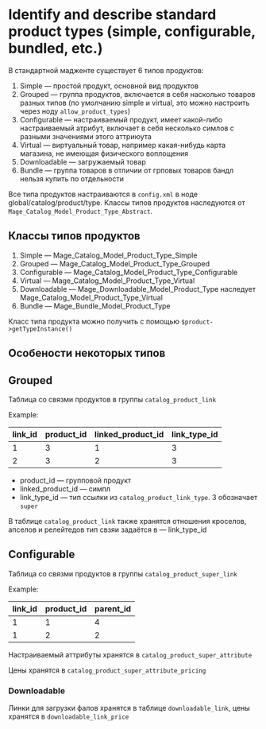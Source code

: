 # Identify and describe standard product types (simple, configurable, bundled, etc.)

В стандартной мадженте существует 6 типов продуктов:

  1. Simple — простой продукт, основной вид продуктов
  2. Grouped — группа продуктов, включается в себя насколько товаров разных типов (по умолчанию simple и virtual, это можно настроить через ноду `allow_product_types`)
  3. Configurable — настраиваемый продукт, имеет какой-либо настраиваемый атрибут, включает в себя несколько симлов с разными значениями этого аттриюута
  4. Virtual — виртуальный товар, например какая-нибудь карта магазина, не имеющая физического воплощения
  5. Downloadable — загружаемый товар
  6. Bundle — группа товаров в отличии от грповых товаров бандл нельзя купить по отдельности

Все типа продуктов настраиваются в `config.xml` в ноде global/catalog/product/type. Классы типов продуктов наследуются от `Mage_Catalog_Model_Product_Type_Abstract`.

## Классы типов продуктов

  1. Simple — Mage_Catalog_Model_Product_Type_Simple
  2. Grouped — Mage_Catalog_Model_Product_Type_Grouped
  3. Configurable — Mage_Catalog_Model_Product_Type_Configurable
  4. Virtual — Mage_Catalog_Model_Product_Type_Virtual
  5. Downloadable — Mage_Downloadable_Model_Product_Type наследует Mage_Catalog_Model_Product_Type_Virtual
  6. Bundle — Mage_Bundle_Model_Product_Type

Класс типа продукта можно получить с помощью `$product->getTypeInstance()`


## Особености некоторых типов

## Grouped

Таблица со связми продуктов в группы `catalog_product_link`

Example:

| link_id     | product_id     | linked_product_id     | link_type_id     |
| :------------- | :------------- | :------------- | :------------- |
| 1    | 3     | 1      | 3      |
| 2    | 3     | 2      | 3      |

  * product_id — групповой продукт
  * linked_product_id — симпл
  * link_type_id — тип ссылки из `catalog_product_link_type`. 3 обозначает `super`

В таблице `catalog_product_link` также хранятся отношения кроселов, апселов и релейтедов тип свзяи задаётся в — link_type_id

## Configurable

Таблица со связми продуктов в группы `catalog_product_super_link`

Example:

| link_id     | product_id     | parent_id     |
| :------------- | :------------- | :------------- |
| 1    | 1    | 4      |
| 1    | 2    | 2      |

Настраиваемый аттрибуты хранятся в `catalog_product_super_attribute`

Цены хранятся в `catalog_product_super_attribute_pricing`

### Downloadable

Линки для загрузки фалов хранятся в таблице `downloadable_link`, цены хранятся в `downloadable_link_price`
